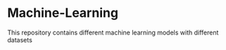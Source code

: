 # Machine-Learning
This repository contains different machine learning models with different datasets
